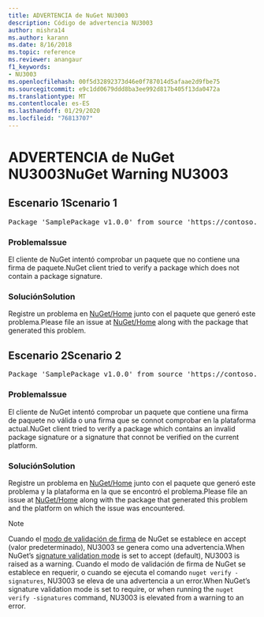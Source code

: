 ```yaml
---
title: ADVERTENCIA de NuGet NU3003
description: Código de advertencia NU3003
author: mishra14
ms.author: karann
ms.date: 8/16/2018
ms.topic: reference
ms.reviewer: anangaur
f1_keywords:
- NU3003
ms.openlocfilehash: 00f5d32892373d46e0f787014d5afaae2d9fbe75
ms.sourcegitcommit: e9c1dd0679ddd8ba3ee992d817b405f13da0472a
ms.translationtype: MT
ms.contentlocale: es-ES
ms.lasthandoff: 01/29/2020
ms.locfileid: "76813707"
---
```

# <a name="nuget-warning-nu3003"></a><span data-ttu-id="13f32-103">ADVERTENCIA de NuGet NU3003</span><span class="sxs-lookup"><span data-stu-id="13f32-103">NuGet Warning NU3003</span></span>

## <a name="scenario-1"></a><span data-ttu-id="13f32-104">Escenario 1</span><span class="sxs-lookup"><span data-stu-id="13f32-104">Scenario 1</span></span>

<pre>Package 'SamplePackage v1.0.0' from source 'https://contoso.com/index.json': The package is not signed. Unable to verify signature from an unsigned package.</pre>

### <a name="issue"></a><span data-ttu-id="13f32-105">Problema</span><span class="sxs-lookup"><span data-stu-id="13f32-105">Issue</span></span>

<span data-ttu-id="13f32-106">El cliente de NuGet intentó comprobar un paquete que no contiene una firma de paquete.</span><span class="sxs-lookup"><span data-stu-id="13f32-106">NuGet client tried to verify a package which does not contain a package signature.</span></span>


### <a name="solution"></a><span data-ttu-id="13f32-107">Solución</span><span class="sxs-lookup"><span data-stu-id="13f32-107">Solution</span></span>

<span data-ttu-id="13f32-108">Registre un problema en [NuGet/Home](https://github.com/NuGet/Home/issues) junto con el paquete que generó este problema.</span><span class="sxs-lookup"><span data-stu-id="13f32-108">Please file an issue at [NuGet/Home](https://github.com/NuGet/Home/issues) along with the package that generated this problem.</span></span>



## <a name="scenario-2"></a><span data-ttu-id="13f32-109">Escenario 2</span><span class="sxs-lookup"><span data-stu-id="13f32-109">Scenario 2</span></span>

<pre>Package 'SamplePackage v1.0.0' from source 'https://contoso.com/index.json': The package signature is invalid or cannot be verified on this platform.</pre>

### <a name="issue"></a><span data-ttu-id="13f32-110">Problema</span><span class="sxs-lookup"><span data-stu-id="13f32-110">Issue</span></span>

<span data-ttu-id="13f32-111">El cliente de NuGet intentó comprobar un paquete que contiene una firma de paquete no válida o una firma que se connot comprobar en la plataforma actual.</span><span class="sxs-lookup"><span data-stu-id="13f32-111">NuGet client tried to verify a package which contains an invalid package signature or a signature that connot be verified on the current platform.</span></span>


### <a name="solution"></a><span data-ttu-id="13f32-112">Solución</span><span class="sxs-lookup"><span data-stu-id="13f32-112">Solution</span></span>

<span data-ttu-id="13f32-113">Registre un problema en [NuGet/Home](https://github.com/NuGet/Home/issues) junto con el paquete que generó este problema y la plataforma en la que se encontró el problema.</span><span class="sxs-lookup"><span data-stu-id="13f32-113">Please file an issue at [NuGet/Home](https://github.com/NuGet/Home/issues) along with the package that generated this problem and the platform on which the issue was encountered.</span></span>

> [!Note]
> <span data-ttu-id="13f32-114">Cuando el [modo de validación de firma](../../consume-packages/installing-signed-packages.md#configure-package-signature-requirements) de NuGet se establece en accept (valor predeterminado), NU3003 se genera como una advertencia.</span><span class="sxs-lookup"><span data-stu-id="13f32-114">When NuGet’s [signature validation mode](../../consume-packages/installing-signed-packages.md#configure-package-signature-requirements) is set to accept (default), NU3003 is raised as a warning.</span></span> <span data-ttu-id="13f32-115">Cuando el modo de validación de firma de NuGet se establece en requerir, o cuando se ejecuta el comando `nuget verify -signatures`, NU3003 se eleva de una advertencia a un error.</span><span class="sxs-lookup"><span data-stu-id="13f32-115">When NuGet’s signature validation mode is set to require, or when running the `nuget verify -signatures` command, NU3003 is elevated from a warning to an error.</span></span> 
